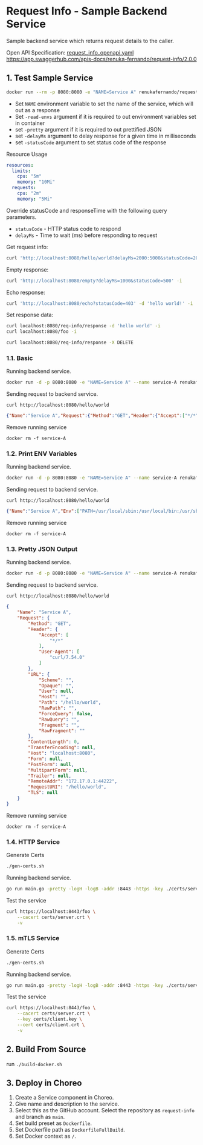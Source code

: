 # Request Info - Sample Backend Service
Sample backend service which returns request details to the caller.

Open API Specification: [request_info_openapi.yaml](request_info_openapi.yaml)
https://app.swaggerhub.com/apis-docs/renuka-fernando/request-info/2.0.0

## 1. Test Sample Service

```sh
docker run --rm -p 8080:8080 -e "NAME=Service A" renukafernando/request-info:v2 -addr :8080 -pretty -logH -logB -statusCode 200 -delayMs 1000
```

- Set `NAME` environment variable to set the name of the service, which will out as a response
- Set `-read-envs` argument if it is required to out environment variables set in container
- set `-pretty` argument if it is required to out prettified JSON
- set `-delayMs` argument to delay response for a given time in milliseconds
- set `-statusCode` argument to set status code of the response

Resource Usage
```yaml
resources:
  limits:
    cpu: "5m"
    memory: "10Mi"
  requests:
    cpu: "2m"
    memory: "5Mi"
```

Override statusCode and responseTime with the following query parameters.
- `statusCode` - HTTP status code to respond
- `delayMs` - Time to wait (ms) before responding to request

Get request info:
```sh
curl 'http://localhost:8080/hello/world?delayMs=2000:5000&statusCode=201&pretty=true' -i
```

Empty response:
```sh
curl 'http://localhost:8080/empty?delayMs=1000&statusCode=500' -i
```

Echo response:
```sh
curl 'http://localhost:8080/echo?statusCode=403' -d 'hello world!' -i
```

Set response data:

```sh
curl localhost:8080/req-info/response -d 'hello world' -i
curl localhost:8080/foo -i

curl localhost:8080/req-info/response -X DELETE
```


### 1.1. Basic

Running backend service.
```sh
docker run -d -p 8080:8080 -e "NAME=Service A" --name service-A renukafernando/request-info:v2
```

Sending request to backend service.
```
curl http://localhost:8080/hello/world
```

```json
{"Name":"Service A","Request":{"Method":"GET","Header":{"Accept":["*/*"],"User-Agent":["curl/7.54.0"]},"URL":{"Scheme":"","Opaque":"","User":null,"Host":"","Path":"/hello/world","RawPath":"","ForceQuery":false,"RawQuery":"","Fragment":"","RawFragment":""},"ContentLength":0,"TransferEncoding":null,"Host":"localhost:8080","Form":null,"PostForm":null,"MultipartForm":null,"Trailer":null,"RemoteAddr":"172.17.0.1:55922","RequestURI":"/hello/world","TLS":null}}
```

Remove running service
```
docker rm -f service-A
```

### 1.2. Print ENV Variables

Running backend service.
```sh
docker run -d -p 8080:8080 -e "NAME=Service A" --name service-A renukafernando/request-info:v2 -read-envs
```

Sending request to backend service.
```
curl http://localhost:8080/hello/world
```

```json
{"Name":"Service A","Env":["PATH=/usr/local/sbin:/usr/local/bin:/usr/sbin:/usr/bin:/sbin:/bin","NAME=Service A","HOME=/root"],"Request":{"Method":"GET","Header":{"Accept":["*/*"],"User-Agent":["curl/7.54.0"]},"URL":{"Scheme":"","Opaque":"","User":null,"Host":"","Path":"/hello/world","RawPath":"","ForceQuery":false,"RawQuery":"","Fragment":"","RawFragment":""},"ContentLength":0,"TransferEncoding":null,"Host":"localhost:8080","Form":null,"PostForm":null,"MultipartForm":null,"Trailer":null,"RemoteAddr":"172.17.0.1:35306","RequestURI":"/hello/world","TLS":null}}
```

Remove running service
```
docker rm -f service-A
```

### 1.3. Pretty JSON Output

Running backend service.
```sh
docker run -d -p 8080:8080 -e "NAME=Service A" --name service-A renukafernando/request-info:v2 -pretty
```

Sending request to backend service.
```
curl http://localhost:8080/hello/world
```

```json
{
    "Name": "Service A",
    "Request": {
        "Method": "GET",
        "Header": {
            "Accept": [
                "*/*"
            ],
            "User-Agent": [
                "curl/7.54.0"
            ]
        },
        "URL": {
            "Scheme": "",
            "Opaque": "",
            "User": null,
            "Host": "",
            "Path": "/hello/world",
            "RawPath": "",
            "ForceQuery": false,
            "RawQuery": "",
            "Fragment": "",
            "RawFragment": ""
        },
        "ContentLength": 0,
        "TransferEncoding": null,
        "Host": "localhost:8080",
        "Form": null,
        "PostForm": null,
        "MultipartForm": null,
        "Trailer": null,
        "RemoteAddr": "172.17.0.1:44222",
        "RequestURI": "/hello/world",
        "TLS": null
    }
}
```

Remove running service
```
docker rm -f service-A
```

### 1.4. HTTP Service

Generate Certs

```sh
./gen-certs.sh
```

Running backend service.
```sh
go run main.go -pretty -logH -logB -addr :8443 -https -key ./certs/server.key -cert ./certs/server.crt
```

Test the service
```sh
curl https://localhost:8443/foo \
    --cacert certs/server.crt \
    -v
```

### 1.5. mTLS Service

Generate Certs

```sh
./gen-certs.sh
```

Running backend service.
```sh
go run main.go -pretty -logH -logB -addr :8443 -https -key ./certs/server.key -cert ./certs/server.crt -mtls -ca ./certs/client.crt
```

Test the service

```sh
curl https://localhost:8443/foo \
    --cacert certs/server.crt \
    --key certs/client.key \
    --cert certs/client.crt \
    -v
```


## 2. Build From Source
run `./build-docker.sh`

## 3. Deploy in Choreo

1. Create a Service component in Choreo.
2. Give name and description to the service.
3. Select this as the GitHub account. Select the repository as `request-info` and branch as `main`.
4. Set build preset as `Dockerfile`.
5. Set Dockerfile path as `DockerfileFullBuild`.
6. Set Docker context as `/`.
